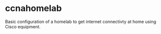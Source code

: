 # ccnahomelab
Basic configuration of a homelab to get internet connectivty at home using Cisco equipment.
